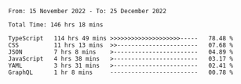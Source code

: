 <!-- <div align="center">
  
  ![](https://raw.githubusercontent.com/iaizawa0623/github-stats/master/generated/overview.svg#gh-dark-mode-only)
  ![](https://raw.githubusercontent.com/iaizawa0623/github-stats/master/generated/overview.svg#gh-light-mode-only)
  ![](https://raw.githubusercontent.com/iaizawa0623/github-stats/master/generated/languages.svg#gh-dark-mode-only)
  ![](https://raw.githubusercontent.com/iaizawa0623/github-stats/master/generated/languages.svg#gh-light-mode-only)

</div> -->


<!--
<a href="https://github.com/anuraghazra/github-readme-stats">
  <img src="https://github-readme-stats.vercel.app/api?username=iaizawa0623&show_icons=true&count_private=true&theme=dracula&line_height=40" />
  <img src="https://github-readme-stats.vercel.app/api/top-langs/?username=iaizawa0623&count_private=true&theme=dracula" />
</a>

***
-->

<!--START_SECTION:waka-->

```text
From: 15 November 2022 - To: 25 December 2022

Total Time: 146 hrs 18 mins

TypeScript   114 hrs 49 mins >>>>>>>>>>>>>>>>>>>>-----   78.48 %
CSS          11 hrs 13 mins  >>-----------------------   07.68 %
JSON         7 hrs 8 mins    >------------------------   04.89 %
JavaScript   4 hrs 38 mins   >------------------------   03.17 %
YAML         3 hrs 31 mins   >------------------------   02.41 %
GraphQL      1 hr 8 mins     -------------------------   00.78 %
```

<!--END_SECTION:waka-->
